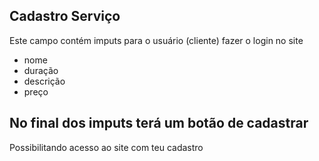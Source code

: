  ## Cadastro Serviço
 Este campo contém imputs para o usuário (cliente) fazer o login  no site 

- nome
- duração
- descrição
- preço


## No final dos imputs terá um botão de cadastrar
Possibilitando acesso ao site com teu cadastro